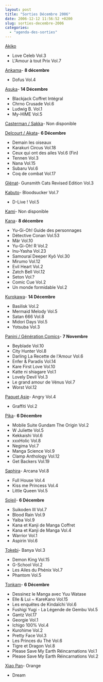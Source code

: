 ```yaml
---
layout: post
title: "Sorties Décembre 2006"
date: 2006-12-12 11:56:52 +0200
slug: sorties-decembre-2006
categories:
  - "agenda-des-sorties"
---
```


[Akiko](http://www.editions-akiko.com/)

- Love Celeb Vol.3
- L'Amour à tout Prix Vol.7
 
[Ankama](http://www.ankama-editions.com)- **8 décembre**
- Dofus Vol.4
 
[Asuka](http://www.asuka.fr/)- **14 Décembre**
- Blackjack Coffret Intégral
- Chrno Crusade Vol.6
- Ludwig B. Vol.1
- My-HIME Vol.5
 
[Casterman / Sakka](http://www.sakka.info/)- Non disponible
 
[Delcourt / Akata](http://www.akata.fr)- **6 Décembre**
- Demain les oiseaux
- Karakuri Circus Vol.18
- Ceux qui ont des ailes Vol.6 (Fin)
- Tennen Vol.3
- Nana Vol.15
- Subaru Vol.6
- Coq de combat Vol.17
 
[Glénat](http://www.glenatmanga.com)- Gunsmith Cats Revised Edition Vol.3
 
[Kabuto](http://www.editions-kabuto.com/)- Bloodsucker Vol.7
- D-Live ! Vol.5
 
[Kami](http://www.mangakami.com/)- Non disponible
 
[Kana](http://www.mangakana.com)- **8 décembre**
- Yu-Gi-Oh! Guide des personnages
- Détective Conan Vol.53
- Mär Vol.10
- Yu-Gi-Oh! R Vol.2
- Inu-Yasha Vol.23
- Samouraï Deeper Kyô Vol.30
- Mirumo Vol.12
- Evil Heart Vol.2
- Zatch Bell Vol.12
- Seton Vol.?
- Comic Cue Vol.2
- Un monde formidable Vol.2
 
[Kurokawa](http://www.kurokawa.fr/)- **14 Décembre**
- Basilisk Vol.2
- Mermaid Melody Vol.5
- Satan 666 Vol.8
- Midori Days Vol.5
- Yotsuba Vol.3
 
[Panini / Génération Comics](http://www.paninicomicsfrance.com/)- **7 Novembre**
- Beyblade Vol.10
- City Hunter Vol.8
- Darling La Recette de l'Amour Vol.6
- Enfer & Paradis Vol.14
- Kare First Love Vol.10
- Katte ni shiagare Vol.1
- Lovely Devil Vol.3
- Le grand amour de Vénus Vol.7
- Worst Vol.12
 
[Paquet Asie](http://www.paquet.li/asie/)- Angry Vol.4
- Graffiti Vol.2
 
[Pika](http://www.pika.fr/)- **6 Décembre**
- Mobile Suite Gundam The Origin Vol.2
- W Juliette Vol.5
- Kekkaishi Vol.6
- xxxHolic Vol.8
- Negima Vol.7
- Manga Science Vol.9
- Clamp Anthology Vol.12
- Get Backers Vol.19
 
[Saphira](http://www.editions-saphira.com/)- Arcana Vol.8
- Full House Vol.4
- Kiss me Princess Vol.4
- Little Queen Vol.5
 
[Soleil](http://www.soleil-lesite.com/)- **6 Décembre**
- Suikoden III Vol.7
- Blood Rain Vol.9
- Yaiba Vol.9
- Kana et Kanji de Manga Coffret
- Kana et Kanji de Manga Vol.4
- Warrior Vol.1
- Aspirin Vol.6
 
[Tokebi](http://www.editions-tokebi.com/)- Banya Vol.3
- Demon King Vol.15
- G-School Vol.2
- Les Ailes du Phénix Vol.7
- Phantom Vol.5
 
[Tonkam](http://www.tonkam.com/)- **6 Décembre**
- Dessinez le Manga avec Yuu Watase
- Elle & Lui ~ KareKano Vol.15
- Les enquêtes de Kindaïchi Vol.6
- Fushigi Yugi - La Légende de Gembu Vol.5
- Gantz Vol.17
- Georgie Vol.1
- Ichigo 100% Vol.4
- Kurohime Vol.2
- Pretty Face Vol.3
- Les Princes du Thé Vol.6
- Tigre et Dragon Vol.8
- Please Save My Earth Réincarnations Vol.1
- Please Save My Earth Réincarnations Vol.2
 
[Xiao Pan](http://www.xiaopan.com/)- Orange
- Dream